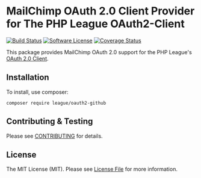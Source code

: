 # MailChimp OAuth 2.0 Client Provider for The PHP League OAuth2-Client

[![Build Status](https://travis-ci.org/mickaelvieira/oauth2-mailchimp.svg?branch=master)](https://travis-ci.org/mickaelvieira/oauth2-mailchimp)
[![Software License](https://img.shields.io/badge/license-MIT-brightgreen.svg?style=flat-square)](https://github.com/mickaelvieira/oauth2-mailchimp/blob/master/LICENSE)
[![Coverage Status](https://coveralls.io/repos/github/mickaelvieira/oauth2-mailchimp/badge.svg?branch=master)](https://coveralls.io/github/mickaelvieira/oauth2-mailchimp?branch=master)


This package provides MailChimp OAuth 2.0 support for the PHP League's [OAuth 2.0 Client](https://github.com/thephpleague/oauth2-client).

## Installation

To install, use composer:

```
composer require league/oauth2-github
```

## Contributing & Testing

Please see [CONTRIBUTING](https://github.com/mickaelvieira/oauth2-mailchimp/blob/master/CONTRIBUTING.md) for details.

## License

The MIT License (MIT). Please see [License File](https://github.com/mickaelvieira/oauth2-mailchimp/blob/master/LICENSE.md) for more information.
